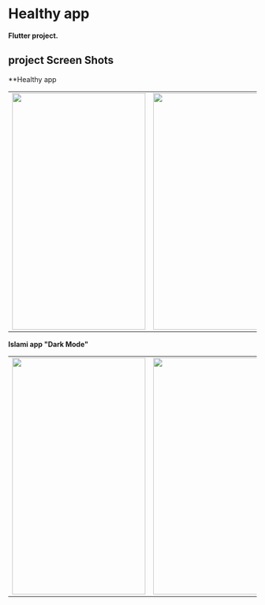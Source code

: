 # Healthy app

 **Flutter project.**

## project Screen Shots


**Healthy app
<table>
  <tr>
    <td><img src=""https://user-images.githubusercontent.com/132190049/![Screenshot 2023-05-29 201237](https://github.com/MohamedAliMostafa/simple_Healthy_App/assets/132190049/e5bff9e0-410b-49a0-b4dc-f0b20ffed2c9)" width=270 height=480></td>
    <td><img src="![Screenshot 2023-05-29 201302](https://github.com/MohamedAliMostafa/simple_Healthy_App/assets/132190049/e906bf94-a293-4c01-9378-76c83b5349c4)" width=270 height=480></td>
    <td><img src="![Screenshot 2023-05-29 201324](https://github.com/MohamedAliMostafa/simple_Healthy_App/assets/132190049/119dba76-f379-46bb-b752-9ecea75f506b)" width=270 height=480></td>
  </tr>
 </table>
 
 **Islami app "Dark Mode"**
 <table>
 
  <tr>
    <td><img src="https://user-images.githubusercontent.com/132190049/235465268-34d73d3a-2a11-4e05-b67b-60b97bf97a67.jpg" width=270 height=480></td>
    <td><img src="https://user-images.githubusercontent.com/132190049/235465336-ddc059a9-ac6f-4bfa-ac20-e939bd7b4424.jpg" width=270 height=480></td>
    <td><img src="https://user-images.githubusercontent.com/132190049/235465393-ff8cdf32-3dc5-45b1-9176-f859c79573a6.jpg" width=270 height=480></td>
  </tr>
 </table>



